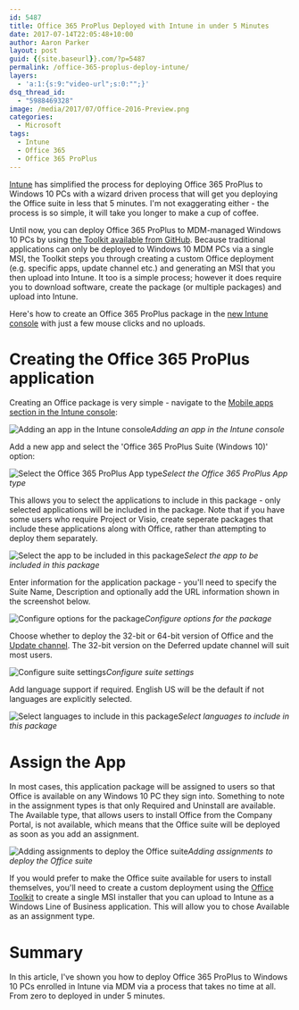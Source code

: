 ```yaml
---
id: 5487
title: Office 365 ProPlus Deployed with Intune in under 5 Minutes
date: 2017-07-14T22:05:48+10:00
author: Aaron Parker
layout: post
guid: {{site.baseurl}}.com/?p=5487
permalink: /office-365-proplus-deploy-intune/
layers:
  - 'a:1:{s:9:"video-url";s:0:"";}'
dsq_thread_id:
  - "5988469328"
image: /media/2017/07/Office-2016-Preview.png
categories:
  - Microsoft
tags:
  - Intune
  - Office 365
  - Office 365 ProPlus
---
```

[Intune](https://docs.microsoft.com/en-au/intune/) has simplified the process for deploying Office 365 ProPlus to Windows 10 PCs with a wizard driven process that will get you deploying the Office suite in less that 5 minutes. I'm not exaggerating either - the process is so simple, it will take you longer to make a cup of coffee.

Until now, you can deploy Office 365 ProPlus to MDM-managed Windows 10 PCs by using [the Toolkit available from GitHub](http://officedev.github.io/Office-IT-Pro-Deployment-Scripts/XmlEditor.html). Because traditional applications can only be deployed to Windows 10 MDM PCs via a single MSI, the Toolkit steps you through creating a custom Office deployment (e.g. specific apps, update channel etc.) and generating an MSI that you then upload into Intune. It too is a simple process; however it does require you to download software, create the package (or multiple packages) and upload into Intune.

Here's how to create an Office 365 ProPlus package in the [new Intune console](https://docs.microsoft.com/en-us/intune/what-is-intune) with just a few mouse clicks and no uploads.

# Creating the Office 365 ProPlus application

Creating an Office package is very simple - navigate to the [Mobile apps section in the Intune console](https://portal.azure.com/#blade/Microsoft_Intune_Apps/MainMenu/1):

![Adding an app in the Intune console]({{site.baseurl}}/media/2017/07/01_IntuneAddApp1.png)*Adding an app in the Intune console*

Add a new app and select the 'Office 365 ProPlus Suite (Windows 10)' option:

![Select the Office 365 ProPlus App type]({{site.baseurl}}/media/2017/07/02_AddOffice365ProPlus1.png)*Select the Office 365 ProPlus App type*

This allows you to select the applications to include in this package - only selected applications will be included in the package. Note that if you have some users who require Project or Visio, create seperate packages that include these applications along with Office, rather than attempting to deploy them separately.

![Select the app to be included in this package]({{site.baseurl}}/media/2017/07/03_SelectApps.png)*Select the app to be included in this package*

Enter information for the application package - you'll need to specify the Suite Name, Description and optionally add the URL information shown in the screenshot below.

![Configure options for the package]({{site.baseurl}}/media/2017/07/04_ConfigurePackage01.png)*Configure options for the package*

Choose whether to deploy the 32-bit or 64-bit version of Office and the [Update channel](https://support.office.com/en-us/article/Overview-of-update-channels-for-Office-365-ProPlus-9ccf0f13-28ff-4975-9bd2-7e4ea2fefef4). The 32-bit version on the Deferred update channel will suit most users.

![Configure suite settings]({{site.baseurl}}/media/2017/07/06_SuiteSettings.png)*Configure suite settings*

Add language support if required. English US will be the default if not languages are explicitly selected.

![Select languages to include in this package]({{site.baseurl}}/media/2017/07/07_SelectLanguages.png)*Select languages to include in this package*

# Assign the App

In most cases, this application package will be assigned to users so that Office is available on any Windows 10 PC they sign into. Something to note in the assignment types is that only Required and Uninstall are available. The Available type, that allows users to install Office from the Company Portal, is not available, which means that the Office suite will be deployed as soon as you add an assignment.

![Adding assignments to deploy the Office suite]({{site.baseurl}}/media/2017/07/08_AssignApp.png)*Adding assignments to deploy the Office suite*

If you would prefer to make the Office suite available for users to install themselves, you'll need to create a custom deployment using the [Office Toolkit](http://officedev.github.io/Office-IT-Pro-Deployment-Scripts/XmlEditor.html) to create a single MSI installer that you can upload to Intune as a Windows Line of Business application. This will allow you to chose Available as an assignment type.

# Summary

In this article, I've shown you how to deploy Office 365 ProPlus to Windows 10 PCs enrolled in Intune via MDM via a process that takes no time at all. From zero to deployed in under 5 minutes.